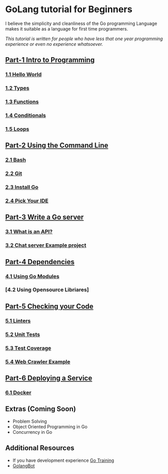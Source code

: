 # GoLang tutorial for Beginners
I believe the simplicity and cleanliness of the Go programming Language makes it suitable as a language for first time programmers. 

_This tutorial is written for people who have less that one year programming experience or even no experience whatsoever._

## [Part-1 Intro to Programming](/part_1/intro_to_programming.md)

### [1.1 Hello World](/part_1/1.1_hello_world.md)
### [1.2 Types](/part_1/1.3_type.md)
### [1.3 Functions](/part_1/1.2_functions.md)
### [1.4 Conditionals](/part_1/1.4_conditionals.md)
### [1.5 Loops](/part_1/1.5_loops.md)

## [Part-2 Using the Command Line](/part_2/using_command_line.md)

### [2.1 Bash](/part_2/2.1_Bash.md)
### [2.2 Git](/part_2/2.2_git.md)
### [2.3 Install Go](/part_2/2.3_installing_go.md)
### [2.4 Pick Your IDE](/part_2/2.4_pick_your_IDE.md)

## [Part-3 Write a Go server](/part_3/write_a_go_server.md)

### [3.1 What is an API?](/part_3/3.1_api.md)
### [3.2 Chat server Example project](/part_3/chat_server_example.md)

## [Part-4 Dependencies](/part_4/dependencies.md)

### [4.1 Using Go Modules](/part_4/4.2using_go_modules.md)
### [4.2 Using Opensource Libriares]

## [Part-5 Checking your Code](/part_5/checking_your_code.md)

### [5.1 Linters](part_5/5.1linters.md)
### [5.2 Unit Tests](part_5/5.2_unit_tests.md)
### [5.3 Test Coverage](part_5/5.3_test_coverage.md)
### [5.4 Web Crawler Example](part_5/5.4_web_crawler_example.md)

## [Part-6 Deploying a Service](part_6/deploying_a_service.md)

### [6.1 Docker](6.1_docker.md)

## Extras (Coming Soon)
* Problem Solving
* Object Oriented Programming in Go
* Concurrency in Go 

## Additional Resources
- If you have development experience [Go Training](http://gotraining.xyz/gotraining.slide)
- [GolangBot](https://golangbot.com/learn-golang-series/)
